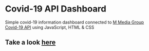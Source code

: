 # Covid-19 API Dashboard

Simple covid-19 information dashboard connected to [M Media Group Covid-19 API](https://blog.mmediagroup.fr/post/m-media-launches-covid-19-api/) using JavaScript, HTML & CSS

## Take a look [here](https://emanuelalvaradog.github.io/covid-api-dashboard/)

